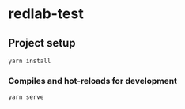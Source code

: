 # redlab-test

## Project setup
```
yarn install
```

### Compiles and hot-reloads for development
```
yarn serve
```
